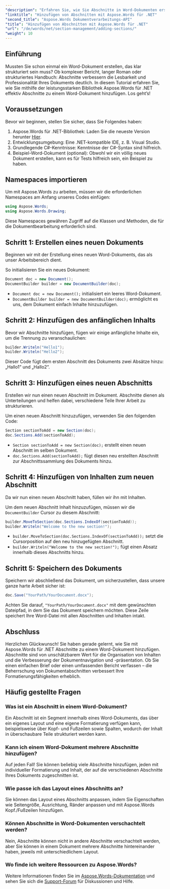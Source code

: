 ```yaml
---
"description": "Erfahren Sie, wie Sie Abschnitte in Word-Dokumenten erstellen, um die Lesbarkeit und Professionalität zu verbessern. Diese Anleitung behandelt alles von der Initialisierung eines Dokuments bis zum Speichern Ihrer Arbeit."
"linktitle": "Hinzufügen von Abschnitten mit Aspose.Words für .NET"
"second_title": "Aspose.Words Dokumentverarbeitungs-API"
"title": "Hinzufügen von Abschnitten mit Aspose.Words für .NET"
"url": "/de/words/net/section-management/adding-sections/"
"weight": 10
---
```


## Einführung

Mussten Sie schon einmal ein Word-Dokument erstellen, das klar strukturiert sein muss? Ob komplexer Bericht, langer Roman oder strukturiertes Handbuch: Abschnitte verbessern die Lesbarkeit und Professionalität Ihres Dokuments deutlich. In diesem Tutorial erfahren Sie, wie Sie mithilfe der leistungsstarken Bibliothek Aspose.Words für .NET effektiv Abschnitte zu einem Word-Dokument hinzufügen. Los geht’s!

## Voraussetzungen

Bevor wir beginnen, stellen Sie sicher, dass Sie Folgendes haben:

1. Aspose.Words für .NET-Bibliothek: Laden Sie die neueste Version herunter [Hier](https://releases.aspose.com/words/net/).
2. Entwicklungsumgebung: Eine .NET-kompatible IDE, z. B. Visual Studio.
3. Grundlegende C#-Kenntnisse: Kenntnisse der C#-Syntax sind hilfreich.
4. Beispiel-Word-Dokument (optional): Obwohl wir ein völlig neues Dokument erstellen, kann es für Tests hilfreich sein, ein Beispiel zu haben.

## Namespaces importieren

Um mit Aspose.Words zu arbeiten, müssen wir die erforderlichen Namespaces am Anfang unseres Codes einfügen:

```csharp
using Aspose.Words;
using Aspose.Words.Drawing;
```

Diese Namespaces gewähren Zugriff auf die Klassen und Methoden, die für die Dokumentbearbeitung erforderlich sind.

## Schritt 1: Erstellen eines neuen Dokuments

Beginnen wir mit der Erstellung eines neuen Word-Dokuments, das als unser Arbeitsbereich dient.

So initialisieren Sie ein neues Dokument:

```csharp
Document doc = new Document();
DocumentBuilder builder = new DocumentBuilder(doc);
```

- `Document doc = new Document();` initialisiert ein leeres Word-Dokument.
- `DocumentBuilder builder = new DocumentBuilder(doc);` ermöglicht es uns, dem Dokument einfach Inhalte hinzuzufügen.

## Schritt 2: Hinzufügen des anfänglichen Inhalts

Bevor wir Abschnitte hinzufügen, fügen wir einige anfängliche Inhalte ein, um die Trennung zu veranschaulichen:

```csharp
builder.Writeln("Hello1");
builder.Writeln("Hello2");
```

Dieser Code fügt dem ersten Abschnitt des Dokuments zwei Absätze hinzu: „Hallo1“ und „Hallo2“.

## Schritt 3: Hinzufügen eines neuen Abschnitts

Erstellen wir nun einen neuen Abschnitt im Dokument. Abschnitte dienen als Unterteilungen und helfen dabei, verschiedene Teile Ihrer Arbeit zu strukturieren.

Um einen neuen Abschnitt hinzuzufügen, verwenden Sie den folgenden Code:

```csharp
Section sectionToAdd = new Section(doc);
doc.Sections.Add(sectionToAdd);
```

- `Section sectionToAdd = new Section(doc);` erstellt einen neuen Abschnitt im selben Dokument.
- `doc.Sections.Add(sectionToAdd);` fügt diesen neu erstellten Abschnitt zur Abschnittssammlung des Dokuments hinzu.

## Schritt 4: Hinzufügen von Inhalten zum neuen Abschnitt

Da wir nun einen neuen Abschnitt haben, füllen wir ihn mit Inhalten. 

Um dem neuen Abschnitt Inhalt hinzuzufügen, müssen wir die `DocumentBuilder` Cursor zu diesem Abschnitt:

```csharp
builder.MoveToSection(doc.Sections.IndexOf(sectionToAdd));
builder.Writeln("Welcome to the new section!");
```

- `builder.MoveToSection(doc.Sections.IndexOf(sectionToAdd));` setzt die Cursorposition auf den neu hinzugefügten Abschnitt.
- `builder.Writeln("Welcome to the new section!");` fügt einen Absatz innerhalb dieses Abschnitts hinzu.

## Schritt 5: Speichern des Dokuments

Speichern wir abschließend das Dokument, um sicherzustellen, dass unsere ganze harte Arbeit sicher ist:

```csharp
doc.Save("YourPath/YourDocument.docx");
```

Achten Sie darauf, `"YourPath/YourDocument.docx"` mit dem gewünschten Dateipfad, in dem Sie das Dokument speichern möchten. Diese Zeile speichert Ihre Word-Datei mit allen Abschnitten und Inhalten intakt.

## Abschluss

Herzlichen Glückwunsch! Sie haben gerade gelernt, wie Sie mit Aspose.Words für .NET Abschnitte zu einem Word-Dokument hinzufügen. Abschnitte sind von unschätzbarem Wert für die Organisation von Inhalten und die Verbesserung der Dokumentnavigation und -präsentation. Ob Sie einen einfachen Brief oder einen umfassenden Bericht verfassen – die Beherrschung von Dokumentabschnitten verbessert Ihre Formatierungsfähigkeiten erheblich. 

## Häufig gestellte Fragen

### Was ist ein Abschnitt in einem Word-Dokument?

Ein Abschnitt ist ein Segment innerhalb eines Word-Dokuments, das über ein eigenes Layout und eine eigene Formatierung verfügen kann, beispielsweise über Kopf- und Fußzeilen sowie Spalten, wodurch der Inhalt in überschaubare Teile strukturiert werden kann.

### Kann ich einem Word-Dokument mehrere Abschnitte hinzufügen?

Auf jeden Fall! Sie können beliebig viele Abschnitte hinzufügen, jeden mit individueller Formatierung und Inhalt, der auf die verschiedenen Abschnitte Ihres Dokuments zugeschnitten ist.

### Wie passe ich das Layout eines Abschnitts an?

Sie können das Layout eines Abschnitts anpassen, indem Sie Eigenschaften wie Seitengröße, Ausrichtung, Ränder anpassen und mit Aspose.Words Kopf./Fußzeilen hinzufügen.

### Können Abschnitte in Word-Dokumenten verschachtelt werden?

Nein, Abschnitte können nicht in andere Abschnitte verschachtelt werden, aber Sie können in einem Dokument mehrere Abschnitte hintereinander haben, jeweils mit unterschiedlichem Layout.

### Wo finde ich weitere Ressourcen zu Aspose.Words?

Weitere Informationen finden Sie im [Aspose.Words-Dokumentation](https://reference.aspose.com/words/net/) und sehen Sie sich die [Support-Forum](https://forum.aspose.com/c/words/8) für Diskussionen und Hilfe.